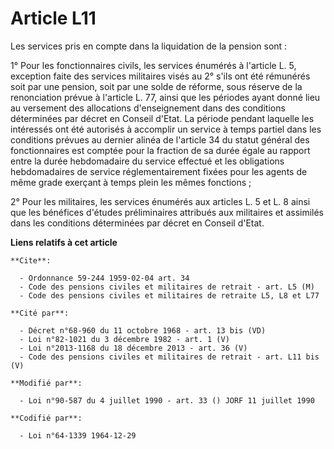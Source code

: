 # Article L11

Les services pris en compte dans la liquidation de la pension sont :

1° Pour les fonctionnaires civils, les services énumérés à l'article L. 5, exception faite des services militaires visés au
2° s'ils ont été rémunérés soit par une pension, soit par une solde de réforme, sous réserve de la renonciation prévue à
l'article L. 77, ainsi que les périodes ayant donné lieu au versement des allocations d'enseignement dans des conditions
déterminées par décret en Conseil d'Etat. La période pendant laquelle les intéressés ont été autorisés à accomplir un service
à temps partiel dans les conditions prévues au dernier alinéa de l'article 34 du statut général des fonctionnaires est
comptée pour la fraction de sa durée égale au rapport entre la durée hebdomadaire du service effectué et les obligations
hebdomadaires de service réglementairement fixées pour les agents de même grade exerçant à temps plein les mêmes fonctions ;

2° Pour les militaires, les services énumérés aux articles L. 5 et L. 8 ainsi que les bénéfices d'études préliminaires
attribués aux militaires et assimilés dans les conditions déterminées par décret en Conseil d'Etat.

**Liens relatifs à cet article**

	**Cite**:

	  - Ordonnance 59-244 1959-02-04 art. 34
	  - Code des pensions civiles et militaires de retrait - art. L5 (M)
	  - Code des pensions civiles et militaires de retraite L5, L8 et L77

	**Cité par**:

	  - Décret n°68-960 du 11 octobre 1968 - art. 13 bis (VD)
	  - Loi n°82-1021 du 3 décembre 1982 - art. 1 (V)
	  - Loi n°2013-1168 du 18 décembre 2013 - art. 36 (V)
	  - Code des pensions civiles et militaires de retrait - art. L11 bis (V)

	**Modifié par**:

	  - Loi n°90-587 du 4 juillet 1990 - art. 33 () JORF 11 juillet 1990

	**Codifié par**:

	  - Loi n°64-1339 1964-12-29

